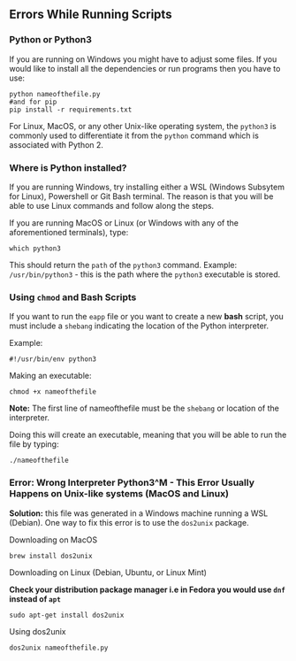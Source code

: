 ## Errors While Running Scripts  

### Python or Python3  
If you are running on Windows you might have to adjust some files. If you would like to install all the dependencies or run programs then you have to use:  
```
python nameofthefile.py
#and for pip
pip install -r requirements.txt
```  

For Linux, MacOS, or any other Unix-like operating system, the `python3` is commonly used to differentiate it from the `python` command which is associated with Python 2.  

### Where is Python installed?  
If you are running Windows, try installing either a WSL (Windows Subsytem for Linux), Powershell or Git Bash terminal. The reason is that you will be able to use Linux commands and follow along the steps.  

If you are running MacOS or Linux (or Windows with any of the aforementioned terminals), type: 
```
which python3
```
This should return the `path` of the `python3` command. Example: `/usr/bin/python3` - this is the path where the `python3` executable is stored.  

### Using `chmod` and Bash Scripts  
If you want to run the `eapp` file or you want to create a new **bash** script, you must include a `shebang` indicating the location of the Python interpreter.  

Example: 
```
#!/usr/bin/env python3 
```
Making an executable:  
```
chmod +x nameofthefile
```
**Note:** The first line of nameofthefile must be the `shebang` or location of the interpreter.  

Doing this will create an executable, meaning that you will be able to run the file by typing:  
```
./nameofthefile
```
### Error: Wrong Interpreter Python3^M - This Error Usually Happens on Unix-like systems (MacOS and Linux)
**Solution:** this file was generated in a Windows machine running a WSL (Debian). One way to fix this error is to use the `dos2unix` package.  

Downloading on MacOS  
```
brew install dos2unix
```
Downloading on Linux (Debian, Ubuntu, or Linux Mint)  

**Check your distribution package manager i.e in Fedora you would use `dnf` instead of `apt`**
```
sudo apt-get install dos2unix
```  

Using dos2unix
```
dos2unix nameofthefile.py
```

